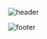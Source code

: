 ![header](https://capsule-render.vercel.app/api?type=waving&color=FFD700&text=%20hanjuuuuuu%20%20&height=200&fontSize=90&fontColor=000000)

![footer](https://capsule-render.vercel.app/api?section=footer&type=waving&color=FFD700)

